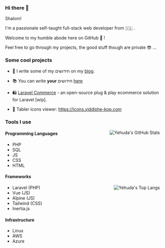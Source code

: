 ### Hi there 👋

<!--
**Yiddishe-Kop/Yiddishe-Kop** is a ✨ _special_ ✨ repository because its `README.md` (this file) appears on your GitHub profile.

Here are some ideas to get you started:

- 🔭 I’m currently working on ...
- 🌱 I’m currently learning ...
- 👯 I’m looking to collaborate on ...
- 🤔 I’m looking for help with ...
- 💬 Ask me about ...
- 📫 How to reach me: ...
- 😄 Pronouns: ...
- ⚡ Fun fact: ...
-->

Shalom!

I'm a passionate self-taught full-stack web developer from 🇮🇱 .

Welcome to my humble abode here on GitHub 👋 !

Feel free to go through my projects, the good stuff though are private 😎 ...

### Some cool projects

- 📝 I write some of my חידושים on my [blog](https://blog.yiddishe-kop.com).

- 📚 You can write **your** חידושים [here](https://pninim.yiddishe-kop.com)

- 🛍 [Laravel Commerce](https://laravel-commerce.yiddishe-kop.com/) - an open-source plug & play ecommerce solution for Laravel [wip].

- 💎 Tabler icons viewer: https://icons.yiddishe-kop.com

### Tools I use

<img align="right" src="https://github-readme-stats.vercel.app/api?username=Yiddishe-Kop&count_private=true&show_icons=true" alt="Yehuda's GitHub Stats">

#### Programming Languages

- PHP
- SQL
- JS
- CSS
- HTML

#### Frameworks

<img align="right" src="https://github-readme-stats.vercel.app/api/top-langs/?username=Yiddishe-Kop&layout=compact" alt="Yehuda's Top Langs">

- Laravel (PHP)
- Vue (JS)
- Alpine (JS)
- Tailwind (CSS)
- Inertia.js

#### Infrastructure

- Linux
- AWS
- Azure
